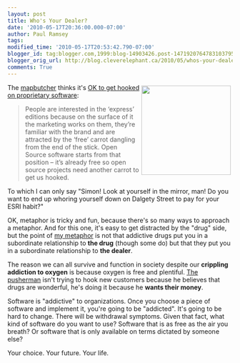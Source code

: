```yaml
---
layout: post
title: Who's Your Dealer?
date: '2010-05-17T20:36:00.000-07:00'
author: Paul Ramsey
tags: 
modified_time: '2010-05-17T20:53:42.790-07:00'
blogger_id: tag:blogger.com,1999:blog-14903426.post-1471920764783103795
blogger_orig_url: http://blog.cleverelephant.ca/2010/05/whos-your-dealer.html
comments: True
---
```


<img src="http://www.chicagonow.com/blogs/doctors-next-door/marijuana-leaf.jpg" style="float:right; padding:4px;width:200px;" />The [mapbutcher](http://mapbutcher.com) thinks it's [OK to get hooked on proprietary software](http://mapbutcher.com/blog/?p=582):

<blockquote>People are interested in the ‘express’ editions because on the surface of it the marketing works on them, they’re familiar with the brand and are attracted by the ‘free’ carrot dangling from the end of the stick. Open Source software starts from that position – it’s already free so open source projects need another carrot to get us hooked.</blockquote>

To which I can only say "Simon! Look at yourself in the mirror, man! Do you want to end up whoring yourself down on Dalgety Street to pay for your ESRI habit?"

OK, metaphor is tricky and fun, because there's so many ways to approach a metaphor. And for this one, it's easy to get distracted by the "drug" side, but the point of [my metaphor](http://blog.cleverelephant.ca/2010/05/free-like.html) is not that addictive drugs put you in a subordinate relationship to **the drug** (though some do) but that they put you in a subordinate relationship to **the dealer**.

The reason we can all survive and function in society despite our **crippling addiction to oxygen** is because oxygen is free and plentiful.  [The pusherman](http://www.youtube.com/watch?v=oLNW9w1odK4) isn't trying to hook new customers because he believes that drugs are wonderful, he's doing it because he **wants their money**. 

Software is "addictive" to organizations. Once you choose a piece of software and implement it, you're going to be "addicted". It's going to be hard to change. There will be withdrawal symptoms. Given that fact, what kind of software do you want to use? Software that is as free as the air you breath? Or software that is only available on terms dictated by someone else?

Your choice. Your future. Your life.

